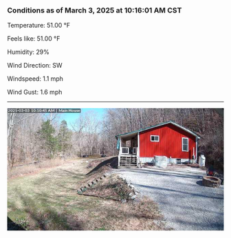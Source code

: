 ### Conditions as of March 3, 2025 at 10:16:01 AM CST 

Temperature: 51.00 &deg;F

Feels like: 51.00 &deg;F

Humidity: 29%

Wind Direction: SW

Windspeed: 1.1 mph

Wind Gust: 1.6 mph

---

<img src="./images/latest.jpeg"/>

